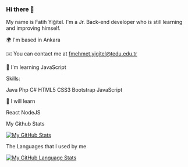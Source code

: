 ### Hi there 👋




My name is Fatih Yiğitel. I'm a Jr. Back-end developer who is still learning and improving himself.

🌍 I'm based in Ankara

✉️ You can contact me at fmehmet.yigitel@tedu.edu.tr

🧠 I'm learning JavaScript

Skills:

Java Php C# HTML5 CSS3 Bootstrap JavaScript



🌱 I will learn

React NodeJS


My Github Stats

[![My GitHub Stats](https://github-readme-stats.vercel.app/api/?username=fthygtl&count_private=true&theme=tokyonight&showicons=true)]()

The Languages that I used by me

[![My GitHub Language Stats](https://github-readme-stats.vercel.app/api/top-langs/?username=fthygtl&langs_count=5&theme=tokyonight)]()

